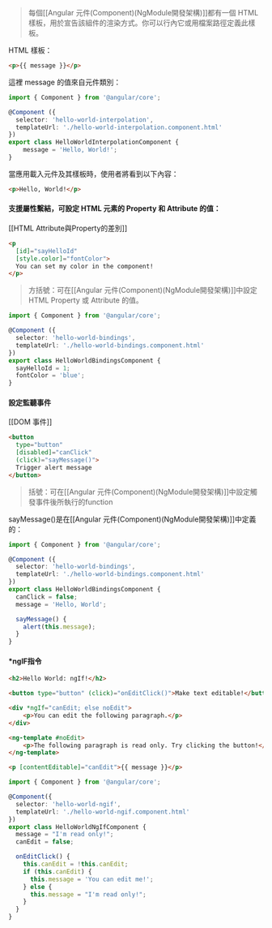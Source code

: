 > 每個[[Angular 元件(Component)(NgModule開發架構)]]都有一個 HTML 樣板，用於宣告該組件的渲染方式。你可以行內它或用檔案路徑定義此樣板。

HTML 樣板：
```html
<p>{{ message }}</p>
```

這裡 message 的值來自元件類別：
```typescript
import { Component } from '@angular/core';

@Component ({
  selector: 'hello-world-interpolation',
  templateUrl: './hello-world-interpolation.component.html'
})
export class HelloWorldInterpolationComponent {
    message = 'Hello, World!';
}
```

當應用載入元件及其樣板時，使用者將看到以下內容：
```html
<p>Hello, World!</p>
```

#### 支援屬性繫結，可設定 HTML 元素的 Property 和 Attribute 的值：
[[HTML Attribute與Property的差別]]
```html
<p
  [id]="sayHelloId"
  [style.color]="fontColor">
  You can set my color in the component!
</p>
```

>方括號：可在[[Angular 元件(Component)(NgModule開發架構)]]中設定 HTML Property 或 Attribute 的值。
``` typescript
import { Component } from '@angular/core';

@Component ({
  selector: 'hello-world-bindings',
  templateUrl: './hello-world-bindings.component.html'
})
export class HelloWorldBindingsComponent {
  sayHelloId = 1;
  fontColor = 'blue';
}
```

#### 設定監聽事件
[[DOM 事件]]
```html
<button
  type="button"
  [disabled]="canClick"
  (click)="sayMessage()">
  Trigger alert message
</button>
```

>括號：可在[[Angular 元件(Component)(NgModule開發架構)]]中設定觸發事件後所執行的function

sayMessage()是在[[Angular 元件(Component)(NgModule開發架構)]]中定義的：
```typescript
import { Component } from '@angular/core';

@Component ({
  selector: 'hello-world-bindings',
  templateUrl: './hello-world-bindings.component.html'
})
export class HelloWorldBindingsComponent {
  canClick = false;
  message = 'Hello, World';

  sayMessage() {
    alert(this.message);
  }
}
```
#### *ngIF指令
```html
<h2>Hello World: ngIf!</h2>

<button type="button" (click)="onEditClick()">Make text editable!</button>

<div *ngIf="canEdit; else noEdit">
    <p>You can edit the following paragraph.</p>
</div>

<ng-template #noEdit>
    <p>The following paragraph is read only. Try clicking the button!</p>
</ng-template>

<p [contentEditable]="canEdit">{{ message }}</p>
```

```typescript
import { Component } from '@angular/core';

@Component({
  selector: 'hello-world-ngif',
  templateUrl: './hello-world-ngif.component.html'
})
export class HelloWorldNgIfComponent {
  message = "I'm read only!";
  canEdit = false;

  onEditClick() {
    this.canEdit = !this.canEdit;
    if (this.canEdit) {
      this.message = 'You can edit me!';
    } else {
      this.message = "I'm read only!";
    }
  }
}
```